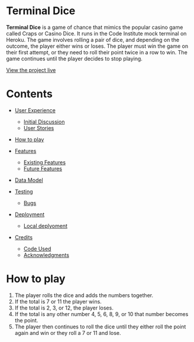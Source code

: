 # Terminal Dice
**Terminal Dice** is a game of chance that mimics the popular casino game called Craps or Casino Dice. It runs in the Code Institute mock terminal on Heroku. The game involves rolling a pair of dice, and depending on the outcome, the player either wins or loses. The player must win the game on their first attempt, or they need to roll their point twice in a row to win. The game continues until the player decides to stop playing.

[View the project live](https://terminal-dice.herokuapp.com/)

# Contents
* [User Experience](#user-experience)
  * [Initial Discussion](#initial-discussion)
  * [User Stories](#user-stories)
* [How to play](#how-to-play)
* [Features](#features)

  * [Existing Features](#existing-features)
  * [Future Features](#future-features)

* [Data Model](#data-model)
* [Testing](#testing)
  * [Bugs](#bugs) 



* [Deployment](#deployment)
  * [Local deplyoment](#local-deployment)

* [Credits](#credits)

  * [Code Used](#code-used)
  * [Acknowledgments](#acknowledgments)  

# How to play

1. The player rolls the dice and adds the numbers together.
2. If the total is 7 or 11 the player wins.
3. If the total is 2, 3, or 12, the player loses.
4. If the total is any other number 4, 5, 6, 8, 9, or 10 that number becomes the point.
5. The player then continues to roll the dice until they either roll the point again and win or they roll a 7 or 11 and lose.






















 <!-- bugs 
the game_logic keeps printing the same dice over and over again - I had the varible in global scope and i never passed my function a argument



https://fsymbols.com/text-art/ - for terminal dice design

https://www.youtube.com/watch?v=u51Zjlnui4Y - colorama


https://fsymbols.com/text-art/ - ACSSI art -->